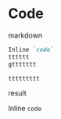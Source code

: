 <!-- word export demo-code.md-->
# Code

markdown

```md
Inline `code`
tttttt
gttttttt

ttttttttt
```
result

Inline `code`

